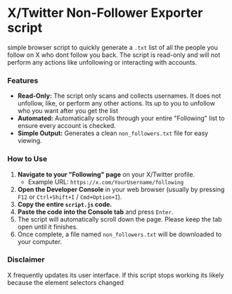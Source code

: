 # X/Twitter Non-Follower Exporter script

simple browser script to quickly generate a `.txt` list of all the people you follow on X who dont follow you back. The script is read-only and will not perform any actions like unfollowing or interacting with accounts.

### Features

-   **Read-Only:** The script only scans and collects usernames. It does not unfollow, like, or perform any other actions. Its up to you to unfollow who you want after you get the list
-   **Automated:** Automatically scrolls through your entire "Following" list to ensure every account is checked.
-   **Simple Output:** Generates a clean `non_followers.txt` file for easy viewing.

### How to Use

1.  **Navigate to your "Following" page** on your X/Twitter profile.
    -   Example URL: `https://x.com/YourUsername/following`
2.  **Open the Developer Console** in your web browser (usually by pressing `F12` or `Ctrl+Shift+I` / `Cmd+Option+I`).
3.  **Copy the entire `script.js` code.**
4.  **Paste the code into the Console tab** and press `Enter`.
5.  The script will automatically scroll down the page. Please keep the tab open until it finishes.
6.  Once complete, a file named `non_followers.txt` will be downloaded to your computer.

### Disclaimer

X frequently updates its user interface. If this script stops working its likely because the element selectors changed
